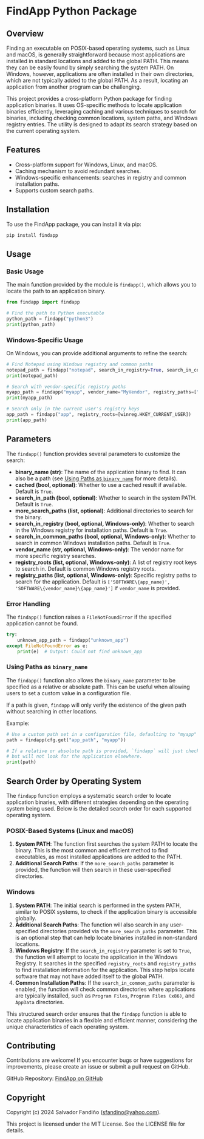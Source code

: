 # FindApp Python Package

## Overview

Finding an executable on POSIX-based operating systems, such as Linux and macOS, is generally straightforward because most applications are installed in standard locations and added to the global PATH. This means they can be easily found by simply searching the system PATH. On Windows, however, applications are often installed in their own directories, which are not typically added to the global PATH. As a result, locating an application from another program can be challenging.

This project provides a cross-platform Python package for finding application binaries. It uses OS-specific methods to locate application binaries efficiently, leveraging caching and various techniques to search for binaries, including checking common locations, system paths, and Windows registry entries. The utility is designed to adapt its search strategy based on the current operating system.

## Features

- Cross-platform support for Windows, Linux, and macOS.
- Caching mechanism to avoid redundant searches.
- Windows-specific enhancements: searches in registry and common installation paths.
- Supports custom search paths.

## Installation

To use the FindApp package, you can install it via pip:

```sh
pip install findapp
```

## Usage

### Basic Usage

The main function provided by the module is `findapp()`, which allows you to locate the path to an application binary.

```python
from findapp import findapp

# Find the path to Python executable
python_path = findapp("python3")
print(python_path)
```

### Windows-Specific Usage

On Windows, you can provide additional arguments to refine the search:

```python
# Find Notepad using Windows registry and common paths
notepad_path = findapp("notepad", search_in_registry=True, search_in_common_paths=True)
print(notepad_path)

# Search with vendor-specific registry paths
myapp_path = findapp("myapp", vendor_name="MyVendor", registry_paths=["SOFTWARE\MyVendor\MyApp"])
print(myapp_path)

# Search only in the current user's registry keys
app_path = findapp("app", registry_roots=[winreg.HKEY_CURRENT_USER])
print(app_path)
```

## Parameters

The `findapp()` function provides several parameters to customize the search:

- **binary\_name (str)**: The name of the application binary to find. It can also be a path (see [Using Paths as `binary_name`](#using-paths-as-binary_name) for more details).
- **cached (bool, optional)**: Whether to use a cached result if available. Default is `True`.
- **search\_in\_path (bool, optional)**: Whether to search in the system PATH. Default is `True`.
- **more\_search\_paths (list, optional)**: Additional directories to search for the binary.
- **search\_in\_registry (bool, optional, Windows-only)**: Whether to search in the Windows registry for installation paths. Default is `True`.
- **search\_in\_common\_paths (bool, optional, Windows-only)**: Whether to search in common Windows installation paths. Default is `True`.
- **vendor\_name (str, optional, Windows-only)**: The vendor name for more specific registry searches.
- **registry\_roots (list, optional, Windows-only)**: A list of registry root keys to search in. Default is common Windows registry roots.
- **registry\_paths (list, optional, Windows-only)**: Specific registry paths to search for the application. Default is `['SOFTWARE\{app_name}', 'SOFTWARE\{vendor_name}\{app_name}']` if `vendor_name` is provided.

### Error Handling

The `findapp()` function raises a `FileNotFoundError` if the specified application cannot be found.

```python
try:
    unknown_app_path = findapp("unknown_app")
except FileNotFoundError as e:
    print(e)  # Output: Could not find unknown_app
```

### Using Paths as `binary_name`

The `findapp()` function also allows the `binary_name` parameter to be specified as a relative or absolute path. This can be useful when allowing users to set a custom value in a configuration file.

If a path is given, `findapp` will only verify the existence of the given path without searching in other locations.

Example:

```python
# Use a custom path set in a configuration file, defaulting to "myapp" if not set
path = findapp(cfg.get("app_path", "myapp"))

# If a relative or absolute path is provided, `findapp` will just check that the given path is correct
# but will not look for the application elsewhere.
print(path)
```

## Search Order by Operating System

The `findapp` function employs a systematic search order to locate application binaries, with different strategies depending on the operating system being used. Below is the detailed search order for each supported operating system.

### POSIX-Based Systems (Linux and macOS)

1. **System PATH**: The function first searches the system PATH to locate the binary. This is the most common and efficient method to find executables, as most installed applications are added to the PATH.
2. **Additional Search Paths**: If the `more_search_paths` parameter is provided, the function will then search in these user-specified directories.

### Windows

1. **System PATH**: The initial search is performed in the system PATH, similar to POSIX systems, to check if the application binary is accessible globally.
2. **Additional Search Paths**: The function will also search in any user-specified directories provided via the `more_search_paths` parameter. This is an optional step that can help locate binaries installed in non-standard locations.
3. **Windows Registry**: If the `search_in_registry` parameter is set to `True`, the function will attempt to locate the application in the Windows Registry. It searches in the specified `registry_roots` and `registry_paths` to find installation information for the application. This step helps locate software that may not have added itself to the global PATH.
4. **Common Installation Paths**: If the `search_in_common_paths` parameter is enabled, the function will check common directories where applications are typically installed, such as `Program Files`, `Program Files (x86)`, and `AppData` directories.

This structured search order ensures that the `findapp` function is able to locate application binaries in a flexible and efficient manner, considering the unique characteristics of each operating system.

## Contributing

Contributions are welcome! If you encounter bugs or have suggestions for improvements, please create an issue or submit a pull request on GitHub.

GitHub Repository: [FindApp on GitHub](https://github.com/salva/py-findapp)

## Copyright

Copyright (c) 2024 Salvador Fandiño ([sfandino@yahoo.com](mailto:sfandino@yahoo.com)).

This project is licensed under the MIT License. See the LICENSE file for details.

